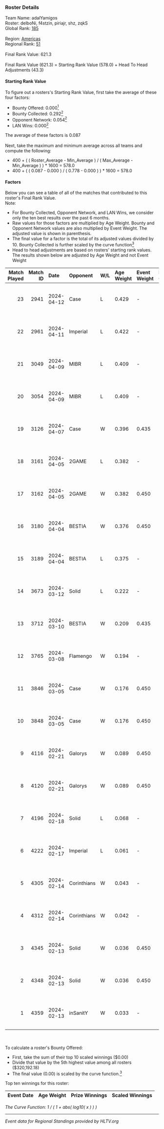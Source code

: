 ### Roster Details<br />
Team Name: adalYamigos<br />
Roster: delboNi, f4stzin, piriajr, shz, zqkS<br />
Global Rank: [185](../standings_global.md)<br />
<br />
Region: [Americas]( ../standings_americas.md)<br />
Regional Rank: [51]( ../standings_americas.md)<br />
<br />
Final Rank Value:  621.3<br />
<br />
Final Rank Value (621.3) = Starting Rank Value (578.0) + Head To Head Adjustments (43.3)<br />

#### Starting Rank Value<br />
To figure out a rosters's Starting Rank Value, first take the average of these four factors:<br />
- Bounty Offered: 0.000[<sup>1</sup>](#table2)
- Bounty Collected: 0.292[<sup>2</sup>](#table1)
- Opponent Network: 0.054[<sup>2</sup>](#table1)
- LAN Wins: 0.000[<sup>2</sup>](#table1)

The average of these factors is 0.087<br />
<br />
Next, take the maximum and minimum average across all teams and compute the following:<br />
- 400 + ( ( Roster_Average - Min_Average ) / ( Max_Average - Min_Average ) ) * 1600 = 578.0
- 400 + ( ( 0.087 - 0.000 ) / ( 0.778 - 0.000 ) ) * 1600 = 578.0


#### Factors<br />
Below you can see a table of all of the matches that contributed to this roster's Final Rank Value.<br />
Note:<br />

- For Bounty Collected, Opponent Network, and LAN Wins, we consider only the ten best results over the past 6 months.
- Raw values for those factors are multiplied by Age Weight. Bounty and Opponent Network values are also multiplied by Event Weight. The adjusted value is shown in parenthesis.
- The final value for a factor is the total of its adjusted values divided by 10. Bounty Collected is further scaled by the curve function[<sup>3</sup>](#curveFunction)
- Head to head adjustments are based on rosters' starting rank values. The results shown below are adjusted by Age Weight and not Event Weight
<span id="table1"></span><br />


| Match Played | Match ID | Date       | Opponent    | W/L | Age Weight | Event Weight | Bounty Collected | Opponent Network | LAN Wins  | H2H Adj. | Roster                               |
| -: | -: | :- | :- | :- | :- | :- | :- | :- | :- | -: | :- |
|           23 |     2941 | 2024-04-12 | Case        | L   | 0.429      | -            | -                | -                | -         |    -2.28 | delboNi, f4stzin, piriajr, shz, zqkS |
|           22 |     2961 | 2024-04-11 | Imperial    | L   | 0.422      | -            | -                | -                | -         |    -0.35 | delboNi, f4stzin, piriajr, shz, zqkS |
|           21 |     3049 | 2024-04-09 | MIBR        | L   | 0.409      | -            | -                | -                | -         |    -0.16 | delboNi, f4stzin, piriajr, shz, zqkS |
|           20 |     3054 | 2024-04-09 | MIBR        | L   | 0.409      | -            | -                | -                | -         |    -0.16 | delboNi, f4stzin, piriajr, shz, zqkS |
|           19 |     3126 | 2024-04-07 | Case        | W   | 0.396      | 0.435        | 0.029 (0.005)    | 0.778 (0.134)    | 0 (0.000) |    10.50 | delboNi, f4stzin, piriajr, shz, zqkS |
|           18 |     3161 | 2024-04-05 | 2GAME       | L   | 0.382      | -            | -                | -                | -         |    -5.18 | delboNi, f4stzin, piriajr, shz, zqkS |
|           17 |     3162 | 2024-04-05 | 2GAME       | W   | 0.382      | 0.450        | 0.002 (0.000)    | 0.049 (0.008)    | 0 (0.000) |     7.00 | delboNi, f4stzin, piriajr, shz, zqkS |
|           16 |     3180 | 2024-04-04 | BESTIA      | W   | 0.376      | 0.450        | 0.096 (0.016)    | 0.776 (0.131)    | 0 (0.000) |    10.65 | delboNi, f4stzin, piriajr, shz, zqkS |
|           15 |     3189 | 2024-04-04 | BESTIA      | L   | 0.375      | -            | -                | -                | -         |    -1.18 | delboNi, f4stzin, piriajr, shz, zqkS |
|           14 |     3673 | 2024-03-12 | Solid       | L   | 0.222      | -            | -                | -                | -         |    -1.18 | delboNi, f4stzin, piriajr, shz, zqkS |
|           13 |     3712 | 2024-03-10 | BESTIA      | W   | 0.209      | 0.435        | 0.096 (0.009)    | 0.776 (0.070)    | 0 (0.000) |     6.01 | delboNi, f4stzin, piriajr, shz, zqkS |
|           12 |     3765 | 2024-03-08 | Flamengo    | W   | 0.194      | -            | -                | -                | 0 (0.000) |     2.23 | delboNi, f4stzin, piriajr, shz, zqkS |
|           11 |     3846 | 2024-03-05 | Case        | W   | 0.176      | 0.450        | 0.029 (0.002)    | 0.778 (0.062)    | 0 (0.000) |     4.81 | delboNi, f4stzin, piriajr, shz, zqkS |
|           10 |     3848 | 2024-03-05 | Case        | W   | 0.176      | 0.450        | 0.029 (0.002)    | 0.778 (0.061)    | 0 (0.000) |     4.83 | delboNi, f4stzin, piriajr, shz, zqkS |
|            9 |     4116 | 2024-02-21 | Galorys     | W   | 0.089      | 0.450        | 0.030 (0.001)    | 0.530 (0.021)    | 0 (0.000) |     2.40 | delboNi, f4stzin, piriajr, shz, zqkS |
|            8 |     4120 | 2024-02-21 | Galorys     | W   | 0.089      | 0.450        | 0.030 (0.001)    | 0.530 (0.021)    | 0 (0.000) |     2.40 | delboNi, f4stzin, piriajr, shz, zqkS |
|            7 |     4196 | 2024-02-18 | Solid       | L   | 0.068      | -            | -                | -                | -         |    -0.31 | delboNi, f4stzin, piriajr, shz, zqkS |
|            6 |     4222 | 2024-02-17 | Imperial    | L   | 0.061      | -            | -                | -                | -         |    -0.04 | delboNi, f4stzin, piriajr, shz, zqkS |
|            5 |     4305 | 2024-02-14 | Corinthians | W   | 0.043      | -            | -                | -                | 0 (0.000) |     0.54 | delboNi, f4stzin, piriajr, shz, zqkS |
|            4 |     4312 | 2024-02-14 | Corinthians | W   | 0.042      | -            | -                | -                | -         |     0.54 | delboNi, f4stzin, piriajr, shz, zqkS |
|            3 |     4345 | 2024-02-13 | Solid       | W   | 0.036      | 0.450        | 0.024 (0.000)    | 0.807 (0.013)    | -         |     0.97 | delboNi, f4stzin, piriajr, shz, zqkS |
|            2 |     4348 | 2024-02-13 | Solid       | W   | 0.036      | 0.450        | 0.024 (0.000)    | 0.807 (0.013)    | -         |     0.97 | delboNi, f4stzin, piriajr, shz, zqkS |
|            1 |     4359 | 2024-02-13 | inSanitY    | W   | 0.033      | -            | -                | -                | -         |     0.28 | delboNi, f4stzin, piriajr, shz, zqkS |

<br />
<span id="table2"></span><br />
To calculate a roster's Bounty Offered:<br />

- First, take the sum of their top 10 scaled winnings ($0.00)
- Divide that value by the 5th highest value among all rosters ($320,192.18)
- The final value (0.00) is scaled by the curve function.[<sup>3</sup>](#curveFunction)

Top ten winnings for this roster:<br />

| Event Date | Age Weight | Prize Winnings | Scaled Winnings |
| :- | -: | :- | :- |


<span id="curveFunction"></span>_The Curve Function: 1 / ( 1 + abs( log10( x ) ) )_<br />

---
_Event data for Regional Standings provided by HLTV.org_<br />

